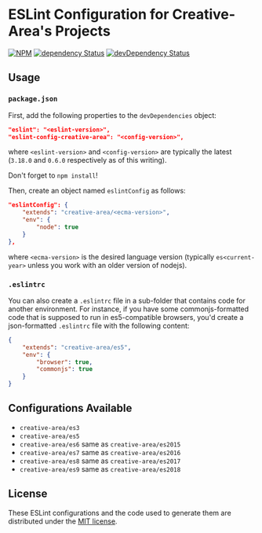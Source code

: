 ESLint Configuration for Creative-Area's Projects
=================================================

[![NPM][npm-image]][npm-url]
[![dependency Status][dependency-image]][dependency-url]
[![devDependency Status][devDependency-image]][devDependency-url]

## Usage

### `package.json`

First, add the following properties to the `devDependencies` object:

```json
"eslint": "<eslint-version>",
"eslint-config-creative-area": "<config-version>",
```

where `<eslint-version>` and `<config-version>` are typically the latest (`3.18.0` and `0.6.0` respectively as of this writing).

Don't forget to `npm install`!

Then, create an object named `eslintConfig` as follows:

```json
"eslintConfig": {
    "extends": "creative-area/<ecma-version>",
    "env": {
        "node": true
    }
},
```

where `<ecma-version>` is the desired language version (typically `es<current-year>` unless you work with an older version of nodejs). 

### `.eslintrc`

You can also create a `.eslintrc` file in a sub-folder that contains code for another environment. For instance, if you have some commonjs-formatted code that is supposed to run in es5-compatible browsers, you'd create a json-formatted `.eslintrc` file with the following content:

```json
{
    "extends": "creative-area/es5",
    "env": {
        "browser": true,
        "commonjs": true
    }
}
```

## Configurations Available

- `creative-area/es3`
- `creative-area/es5`
- `creative-area/es6` same as `creative-area/es2015`
- `creative-area/es7` same as `creative-area/es2016`
- `creative-area/es8` same as `creative-area/es2017`
- `creative-area/es9` same as `creative-area/es2018`

## License

These ESLint configurations and the code used to generate them are distributed under the [MIT license][license-url].

[dependency-image]: https://img.shields.io/david/creative-area/eslint-config.svg?style=flat-square
[dependency-url]: https://david-dm.org/creative-area/eslint-config
[devDependency-image]: https://img.shields.io/david/dev/creative-area/eslint-config.svg?style=flat-square
[devDependency-url]: https://david-dm.org/creative-area/eslint-config?type=dev
[license-url]: https://raw.githubusercontent.com/creative-area/eslint-config/master/LICENSE.txt
[npm-image]: https://img.shields.io/npm/v/eslint-config-creative-area.svg?style=flat-square
[npm-url]: https://npmjs.org/package/eslint-config-creative-area
